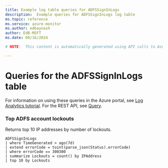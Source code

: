 ```yaml
---
title: Example log table queries for ADFSSignInLogs
description:  Example queries for ADFSSignInLogs log table
ms.topic: reference
ms.service: azure-monitor
ms.author: edbaynash
author: EdB-MSFT
ms.date: 09/16/2024

# NOTE:  This content is automatically generated using API calls to Azure. Any edits made on these files will be overwritten in the next run of the script. 

---
```


# Queries for the ADFSSignInLogs table

For information on using these queries in the Azure portal, see [Log Analytics tutorial](/azure/azure-monitor/logs/log-analytics-tutorial). For the REST API, see [Query](/rest/api/loganalytics/query).


### Top ADFS account lockouts  


Returns top 10 IP addresses by number of lockouts.  

```query
ADFSSignInLogs
| where TimeGenerated > ago(7d)
| extend errorCode = toint(parse_json(Status).errorCode)
| where errorCode == 300300
| summarize Lockouts = count() by IPAddress
| top 10 by Lockouts
```


